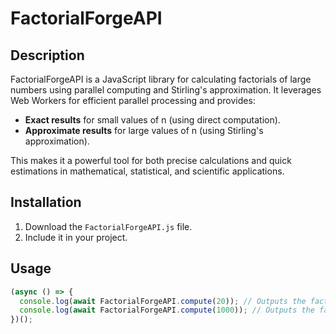 # FactorialForgeAPI

## Description
FactorialForgeAPI is a JavaScript library for calculating factorials of large numbers using parallel computing and Stirling's approximation. It leverages Web Workers for efficient parallel processing and provides:
- **Exact results** for small values of n (using direct computation).
- **Approximate results** for large values of n (using Stirling's approximation).

This makes it a powerful tool for both precise calculations and quick estimations in mathematical, statistical, and scientific applications.

## Installation
1. Download the `FactorialForgeAPI.js` file.
2. Include it in your project.

## Usage
```javascript
(async () => {
  console.log(await FactorialForgeAPI.compute(20)); // Outputs the factorial of 20
  console.log(await FactorialForgeAPI.compute(1000)); // Outputs the factorial of 1000 (approximate)
})();